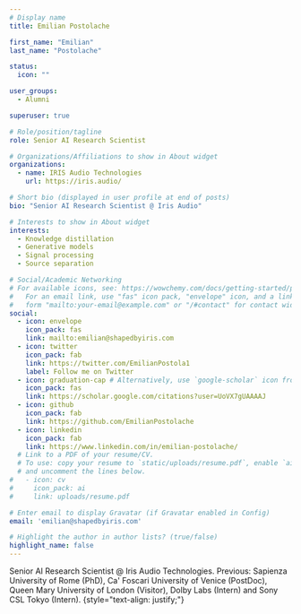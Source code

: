 ```yaml
---
# Display name
title: Emilian Postolache

first_name: "Emilian"
last_name: "Postolache"

status:
  icon: ""

user_groups:
  - Alumni

superuser: true

# Role/position/tagline
role: Senior AI Research Scientist

# Organizations/Affiliations to show in About widget
organizations:
  - name: IRIS Audio Technologies
    url: https://iris.audio/

# Short bio (displayed in user profile at end of posts)
bio: "Senior AI Research Scientist @ Iris Audio"

# Interests to show in About widget
interests:
  - Knowledge distillation
  - Generative models
  - Signal processing
  - Source separation

# Social/Academic Networking
# For available icons, see: https://wowchemy.com/docs/getting-started/page-builder/#icons
#   For an email link, use "fas" icon pack, "envelope" icon, and a link in the
#   form "mailto:your-email@example.com" or "/#contact" for contact widget.
social:
  - icon: envelope
    icon_pack: fas
    link: mailto:emilian@shapedbyiris.com
  - icon: twitter
    icon_pack: fab
    link: https://twitter.com/EmilianPostola1
    label: Follow me on Twitter
  - icon: graduation-cap # Alternatively, use `google-scholar` icon from `ai` icon pack
    icon_pack: fas
    link: https://scholar.google.com/citations?user=UoVX7gUAAAAJ
  - icon: github
    icon_pack: fab
    link: https://github.com/EmilianPostolache
  - icon: linkedin
    icon_pack: fab
    link: https://www.linkedin.com/in/emilian-postolache/
  # Link to a PDF of your resume/CV.
  # To use: copy your resume to `static/uploads/resume.pdf`, enable `ai` icons in `params.yaml`,
  # and uncomment the lines below.
#   - icon: cv
#     icon_pack: ai
#     link: uploads/resume.pdf

# Enter email to display Gravatar (if Gravatar enabled in Config)
email: 'emilian@shapedbyiris.com'

# Highlight the author in author lists? (true/false)
highlight_name: false
---
```

Senior AI Research Scientist @ Iris Audio Technologies. Previous: Sapienza University of Rome (PhD), Ca' Foscari University of Venice (PostDoc), Queen Mary University of London (Visitor), Dolby Labs (Intern) and Sony CSL Tokyo (Intern).
{style="text-align: justify;"}
